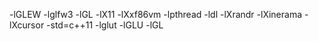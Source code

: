 -lGLEW -lglfw3 -lGL -lX11 -lXxf86vm -lpthread -ldl -lXrandr -lXinerama -lXcursor
-std=c++11
-lglut -lGLU -lGL